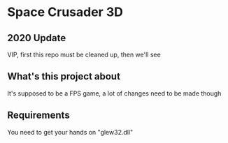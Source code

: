 # Space Crusader 3D
## 2020 Update
VIP, first this repo must be cleaned up, then we'll see
## What's this project about
It's supposed to be a FPS game, a lot of changes need to be made though
## Requirements
You need to get your hands on "glew32.dll"
